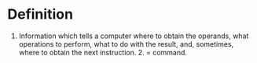 # Definition

1.  Information which tells a computer where to obtain the operands,
    what operations to perform, what to do with the result, and,
    sometimes, where to obtain the next instruction. 2. = command.
